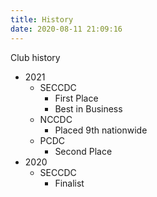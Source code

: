 ```yaml
---
title: History
date: 2020-08-11 21:09:16
---
```

Club history

* 2021
  * SECCDC
    * First Place
    * Best in Business
  * NCCDC
    * Placed 9th nationwide
  * PCDC
    * Second Place
* 2020
  * SECCDC
    * Finalist 
